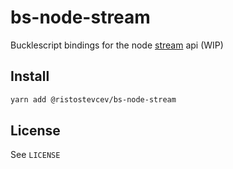 # bs-node-stream

Bucklescript bindings for the node [stream][1] api (WIP)


## Install

```sh
yarn add @ristostevcev/bs-node-stream
```


## License

See `LICENSE`


[1]: https://nodejs.org/api/stream.html
